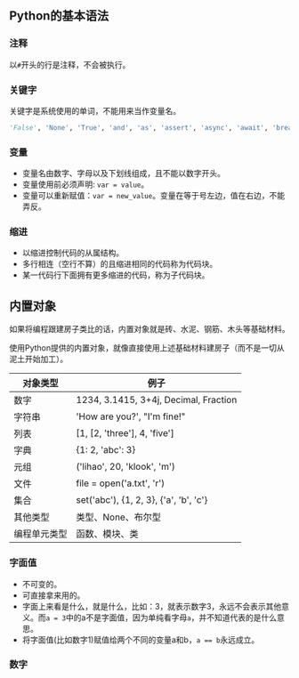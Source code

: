 ## Python的基本语法

### 注释
以`#`开头的行是注释，不会被执行。

### 关键字
关键字是系统使用的单词，不能用来当作变量名。

```python
'False', 'None', 'True', 'and', 'as', 'assert', 'async', 'await', 'break', 'class', 'continue', 'def', 'del', 'elif', 'else', 'except', 'finally', 'for', 'from', 'global', 'if', 'import', 'in', 'is', 'lambda', 'nonlocal', 'not', 'or', 'pass', 'raise', 'return', 'try', 'while', 'with', 'yield'
```

### 变量
* 变量名由数字、字母以及下划线组成，且不能以数字开头。
* 变量使用前必须声明: `var = value`。
* 变量可以重新赋值：`var = new_value`。变量在等于号左边，值在右边，不能弄反。


### 缩进
* 以缩进控制代码的从属结构。
* 多行相连（空行不算）的且缩进相同的代码称为代码块。
* 某一代码行下面拥有更多缩进的代码，称为子代码块。


## 内置对象
如果将编程跟建房子类比的话，内置对象就是砖、水泥、钢筋、木头等基础材料。

使用Python提供的内置对象，就像直接使用上述基础材料建房子（而不是一切从泥土开始加工）。

对象类型 | 例子
--------|-------
数字 | 1234, 3.1415, 3+4j, Decimal, Fraction
字符串 | 'How are you?', "I'm fine!"
列表 | [1, [2, 'three'], 4, 'five']
字典 | {1: 2, 'abc': 3}
元组 | ('lihao', 20, 'klook', 'm')
文件 | file = open('a.txt', 'r')
集合 | set('abc'), {1, 2, 3}, {'a', 'b', 'c'}
其他类型 | 类型、None、布尔型
编程单元类型 | 函数、模块、类

### 字面值
* 不可变的。
* 可直接拿来用的。
* 字面上来看是什么，就是什么，比如：3，就表示数字3，永远不会表示其他意义。而`a = 3`中的a不是字面值，因为单纯看字母`a`，并不知道代表的是什么意思。
* 将字面值(比如数字1)赋值给两个不同的变量a和b，`a == b`永远成立。

### 数字


